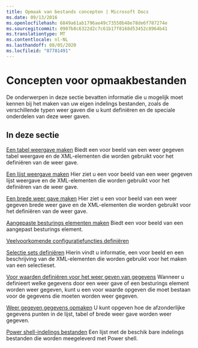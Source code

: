 ```yaml
---
title: Opmaak van bestands concepten | Microsoft Docs
ms.date: 09/13/2016
ms.openlocfilehash: 6849a61ab1796ae49c73550b48e78de6f787274e
ms.sourcegitcommit: 0907b8c6322d2c7c61b17f8168d53452c8964b41
ms.translationtype: MT
ms.contentlocale: nl-NL
ms.lasthandoff: 08/05/2020
ms.locfileid: "87781491"
---
```

# <a name="formatting-file-concepts"></a>Concepten voor opmaakbestanden

De onderwerpen in deze sectie bevatten informatie die u mogelijk moet kennen bij het maken van uw eigen indelings bestanden, zoals de verschillende typen weer gaven die u kunt definiëren en de speciale onderdelen van deze weer gaven.

## <a name="in-this-section"></a>In deze sectie

[Een tabel weergave maken](./creating-a-table-view.md) Biedt een voor beeld van een weer gegeven tabel weergave en de XML-elementen die worden gebruikt voor het definiëren van de weer gave.

[Een lijst weergave maken](./creating-a-list-view.md) Hier ziet u een voor beeld van een weer gegeven lijst weergave en de XML-elementen die worden gebruikt voor het definiëren van de weer gave.

[Een brede weer gave maken](./creating-a-wide-view.md) Hier ziet u een voor beeld van een weer gegeven brede weer gave en de XML-elementen die worden gebruikt voor het definiëren van de weer gave.

[Aangepaste besturings elementen maken](./creating-custom-controls.md) Biedt een voor beeld van een aangepast besturings element.

[Veelvoorkomende configuratiefuncties definiëren](./defining-common-configuration-features.md)

[Selectie sets definiëren](./defining-selection-sets.md) Hierin vindt u informatie, een voor beeld en een beschrijving van de XML-elementen die worden gebruikt voor het maken van een selectieset.

[Voor waarden definiëren voor het weer geven van gegevens](./defining-conditions-for-displaying-data.md) Wanneer u definieert welke gegevens door een weer gave of een besturings element worden weer gegeven, kunt u een voor waarde opgeven die moet bestaan voor de gegevens die moeten worden weer gegeven.

[Weer gegeven gegevens opmaken](./formatting-displayed-data.md) U kunt opgeven hoe de afzonderlijke gegevens punten in de lijst, tabel of brede weer gave worden weer gegeven.

[Power shell-indelings bestanden](./powershell-formatting-files.md) Een lijst met de beschik bare indelings bestanden die worden meegeleverd met Power shell.
